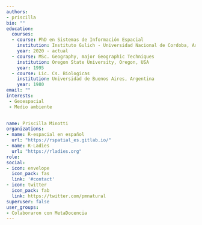 ```yaml
---
authors:
- priscilla
bio: ""
education:
  courses:
  - course: PhD en Sistemas de Información Espacial
    institution: Instituto Gulich - Universidad Nacional de Cordoba, Argentina
    year: 2020 - actual
  - course: MSc. Geography, major Geographic Techniques
    institution: Oregon State University, Oregon, USA
    year: 1995
  - course: Lic. Cs. Biologicas
    institution: Universidad de Buenos Aires, Argentina
    year: 1980
email: ""
interests:
 - Geoespacial
 - Medio ambiente
 

name: Priscilla Minotti
organizations:
- name: R-espacial en español 
  url: "https://rspatial_es.gitlab.io/"
- name: R-Ladies
  url: "https://rladies.org"
role: 
social:
- icon: envelope
  icon_pack: fas
  link: '#contact'
- icon: twitter
  icon_pack: fab
  link: https://twitter.com/pmnatural
superuser: false
user_groups:
- Colaboraron con MetaDocencia
---
```


